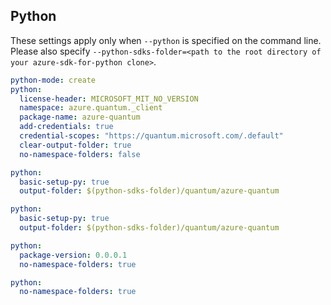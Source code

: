 ## Python

These settings apply only when `--python` is specified on the command line.
Please also specify `--python-sdks-folder=<path to the root directory of your azure-sdk-for-python clone>`.

``` yaml $(python)
python-mode: create
python:
  license-header: MICROSOFT_MIT_NO_VERSION
  namespace: azure.quantum._client
  package-name: azure-quantum
  add-credentials: true
  credential-scopes: "https://quantum.microsoft.com/.default"
  clear-output-folder: true
  no-namespace-folders: false
```

```yaml $(python) && $(python-mode) == 'update'
python:
  basic-setup-py: true
  output-folder: $(python-sdks-folder)/quantum/azure-quantum
```

```yaml $(python) && $(python-mode) == 'create'
python:
  basic-setup-py: true
  output-folder: $(python-sdks-folder)/quantum/azure-quantum
```

```yaml $(python) && $(python-mode) == 'cli'
python:
  package-version: 0.0.0.1
  no-namespace-folders: true
```

```yaml $(python) && $(python-mode) == 'pythonSdk'
python:
  no-namespace-folders: true
```
